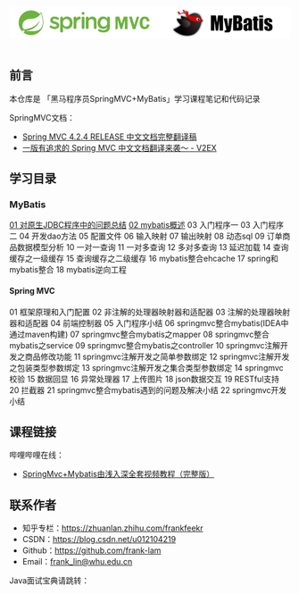 

<div align="center"> <img src="imgs/logo2.png" width=""/></div><br/>



## 前言

本仓库是 「黑马程序员SpringMVC+MyBatis」学习课程笔记和代码记录



SpringMVC文档：

- [Spring MVC 4.2.4 RELEASE 中文文档完整翻译稿](https://github.com/linesh-simplicity/translation-spring-mvc-4-documentation)
- [一版有追求的 Spring MVC 中文文档翻译来袭～ - V2EX](https://www.v2ex.com/t/288717)



## 学习目录

### MyBatis
[01 对原生JDBC程序中的问题总结](mybatis/01%20对原生JDBC程序中的问题总结.md)
[02 mybatis概述](mybatis/02%20mybatis概述.md)
03 入门程序一
03 入门程序二
04 开发dao方法
05 配置文件
06 输入映射
07 输出映射
08 动态sql
09 订单商品数据模型分析
10 一对一查询
11 一对多查询
12 多对多查询
13 延迟加载
14 查询缓存之一级缓存
15 查询缓存之二级缓存
16 mybatis整合ehcache
17 spring和mybatis整合
18 mybatis逆向工程




#### Spring MVC
01 框架原理和入门配置
02 非注解的处理器映射器和适配器
03 注解的处理器映射器和适配器
04 前端控制器
05 入门程序小结
06 springmvc整合mybatis(IDEA中通过maven构建)
07 springmvc整合mybatis之mapper
08 springmvc整合mybatis之service
09 springmvc整合mybatis之controller
10 springmvc注解开发之商品修改功能
11 springmvc注解开发之简单参数绑定
12 springmvc注解开发之包装类型参数绑定
13 springmvc注解开发之集合类型参数绑定
14 springmvc校验
15 数据回显
16 异常处理器
17 上传图片
18 json数据交互
19 RESTful支持
20 拦截器
21 springmvc整合mybatis遇到的问题及解决小结
22 springmvc开发小结



## 课程链接 

哔哩哔哩在线：

- [SpringMvc+Mybatis由浅入深全套视频教程（完整版）](https://www.bilibili.com/video/av21901888)



## 联系作者

- 知乎专栏：https://zhuanlan.zhihu.com/frankfeekr
- CSDN：https://blog.csdn.net/u012104219
- Github：https://github.com/frank-lam
- Email：frank_lin@whu.edu.cn



Java面试宝典请跳转：